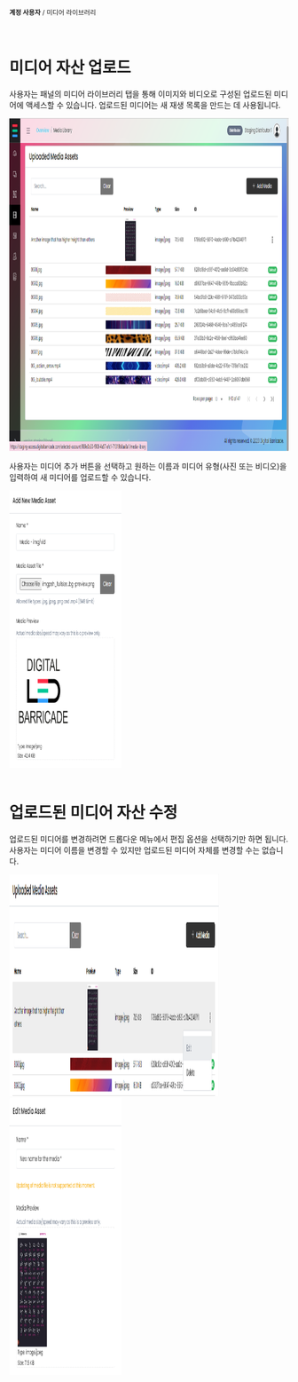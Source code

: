 <small><b>계정 사용자</b> / 미디어 라이브러리</small>

<br />
<h1>미디어 자산 업로드</h1>
<div class="description">
    <p>
        사용자는 패널의 미디어 라이브러리 탭을 통해 이미지와 비디오로 구성된 업로드된 미디어에 액세스할 수 있습니다. 업로드된 미디어는 새 재생 목록을 만드는 데 사용됩니다.
    </p>
    <img src="/images/image18.png" alt="uploaded_media_assets" width="100%" height="600">
</div>
<div class="description">
    <p>
        사용자는 미디어 추가 버튼을 선택하고 원하는 이름과 미디어 유형(사진 또는 비디오)을 입력하여 새 미디어를 업로드할 수 있습니다.
    </p>
    <img src="/images/image5.png" alt="add_media_assets" width="40%" height="500">
</div>

<br />
<h1>업로드된 미디어 자산 수정</h1>
<div class="description">
    <p>
        업로드된 미디어를 변경하려면 드롭다운 메뉴에서 편집 옵션을 선택하기만 하면 됩니다. 사용자는 미디어 이름을 변경할 수 있지만 업로드된 미디어 자체를 변경할 수는 없습니다.
    </p>
    <img src="/images/image8.png" alt="edit_uploaded_media_assets" width="75%" height="400">
    <img src="/images/image6.png" alt="edit_media_assets" width="40%" height="500">
</div>

